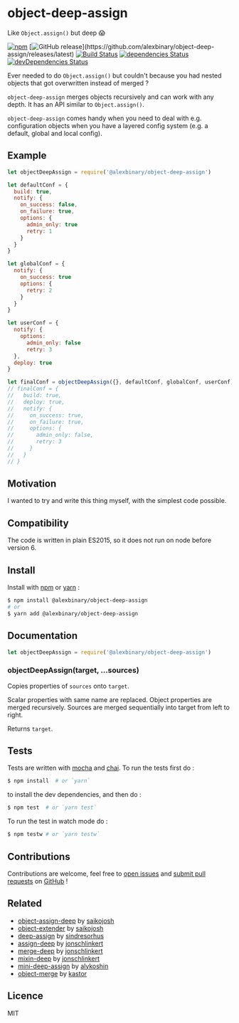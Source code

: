 # object-deep-assign

Like `Object.assign()` but deep 😱

[![npm](https://img.shields.io/npm/v/@alexbinary/object-deep-assign.svg)](https://www.npmjs.com/package/@alexbinary/object-deep-assign)
[![GitHub release](https://img.shields.io/github/release/alexbinary/object-deep-assign.svg?label="github")](https://github.com/alexbinary/object-deep-assign/releases/latest)
[![Build Status](https://travis-ci.org/alexbinary/object-deep-assign.svg)](https://travis-ci.org/alexbinary/object-deep-assign)
[![dependencies Status](https://david-dm.org/alexbinary/object-deep-assign/status.svg)](https://david-dm.org/alexbinary/object-deep-assign)
[![devDependencies Status](https://david-dm.org/alexbinary/object-deep-assign/dev-status.svg)](https://david-dm.org/alexbinary/object-deep-assign?type=dev)

Ever needed to do `Object.assign()` but couldn't because you had nested objects that got overwritten instead of merged ?

`object-deep-assign` merges objects recursively and can work with any depth. It has an API similar to `Object.assign()`.

`object-deep-assign` comes handy when you need to deal with e.g. configuration objects when you have a layered config system (e.g. a default, global and local config).

## Example

```javascript
let objectDeepAssign = require('@alexbinary/object-deep-assign')

let defaultConf = {
  build: true,
  notify: {
    on_success: false,
    on_failure: true,
    options: {
      admin_only: true
      retry: 1
    }
  }
}

let globalConf = {
  notify: {
    on_success: true
    options: {
      retry: 2
    }
  }
}

let userConf = {
  notify: {
    options:
      admin_only: false
      retry: 3
  },
  deploy: true
}

let finalConf = objectDeepAssign({}, defaultConf, globalConf, userConf)
// finalConf = {
//   build: true,
//   deploy: true,
//   notify: {
//     on_success: true,
//     on_failure: true,
//     options: {
//       admin_only: false,
//       retry: 3
//     }
//   }
// }
```

## Motivation

I wanted to try and write this thing myself, with the simplest code possible.

## Compatibility

The code is written in plain ES2015, so it does not run on node before version 6.

## Install

Install with [npm](https://www.npmjs.com) or [yarn](https://yarnpkg.com) :

```bash
$ npm install @alexbinary/object-deep-assign
# or
$ yarn add @alexbinary/object-deep-assign
```

## Documentation

```javascript
let objectDeepAssign = require('@alexbinary/object-deep-assign')
```

### objectDeepAssign(target, ...sources)

Copies properties of `sources` onto `target`.

Scalar properties with same name are replaced. Object properties are merged recursively. Sources are merged sequentially into target from left to right.

Returns `target`.

## Tests

Tests are written with [mocha](http://mochajs.org) and [chai](http://chaijs.com). To run the tests first do :
```bash
$ npm install  # or `yarn`
```
to install the dev dependencies, and then do :
```bash
$ npm test  # or `yarn test`
```

To run the test in watch mode do :
```bash
$ npm testw # or `yarn testw`
```

## Contributions

Contributions are welcome, feel free to [open issues](https://github.com/alexbinary/object-deep-assign/issues) and [submit pull requests](https://github.com/alexbinary/object-deep-assign/pulls) on [GitHub](https://github.com/alexbinary/object-deep-assign) !

## Related

- [object-assign-deep](https://www.npmjs.com/package/object-assign-deep) by [saikojosh](https://npmjs.com/~saikojosh)
- [object-extender](https://www.npmjs.com/package/object-extender) by [saikojosh](https://npmjs.com/~saikojosh)
- [deep-assign](https://www.npmjs.com/package/deep-assign) by [sindresorhus](https://npmjs.com/~sindresorhus)
- [assign-deep](https://www.npmjs.com/package/assign-deep) by [jonschlinkert](https://npmjs.com/~jonschlinkert)
- [merge-deep](https://www.npmjs.com/package/merge-deep) by [jonschlinkert](https://npmjs.com/~jonschlinkert)
- [mixin-deep](https://www.npmjs.com/package/mixin-deep) by [jonschlinkert](https://npmjs.com/~jonschlinkert)
- [mini-deep-assign](https://www.npmjs.com/package/mini-deep-assign) by [alykoshin](https://npmjs.com/~alykoshin)
- [object-merge](https://www.npmjs.com/package/object-merge) by [kastor](https://npmjs.com/~kastor)

## Licence

MIT
